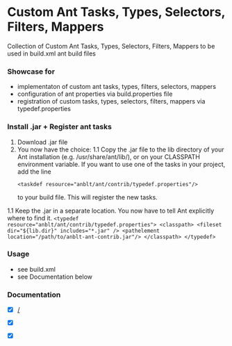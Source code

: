 # Custom Ant Tasks, Types, Selectors, Filters, Mappers

Collection of Custom Ant Tasks, Types, Selectors, Filters, Mappers to be used in build.xml ant build files

### Showcase for

- implementaton of custom ant tasks, types, filters, selectors, mappers
- configuration of ant properties via build.properties file
- registration of custom tasks, types, selectors, filters, mappers via typedef.properties


### Install .jar + Register ant tasks

1. Download .jar file
1. You now have the choice:
1.1 Copy the .jar file to the lib directory of your Ant installation (e.g. /usr/share/ant/lib/),
    or on your CLASSPATH environment variable. 
    If you want to use one of the tasks in your project, add the line
    ```
    <taskdef resource="anblt/ant/contrib/typedef.properties"/>
    ```
    to your build file. This will register the new tasks.

1.1 Keep the .jar in a separate location.
    You now have to tell Ant explicitly where to find it.
    ```
    <typedef resource="anblt/ant/contrib/typedef.properties">
      <classpath>
        <fileset dir="${lib.dir}" includes="*.jar" />
        <pathelement location="/path/to/anblt-ant-contrib.jar"/>
      </classpath>
    </typedef>
    ```


### Usage

- see build.xml
- see Documentation below


### Documentation

- [x] [<striphtmlcomments>/<stripxmlcomments>](docs/StripHtmlComments.md)
- [x] [<checksummapper>](docs/ChecksumMapper.md)
- [x] [<checksumselector>](docs/ChecksumSelector.md)


